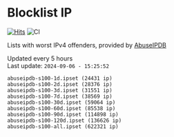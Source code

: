 # Blocklist IP

[![Hits](https://hits.seeyoufarm.com/api/count/incr/badge.svg?url=https%3A%2F%2Fgithub.com%2Fborestad%2Fblocklist-ip%2F&count_bg=%2379C83D&title_bg=%23555555&icon=&icon_color=%23E7E7E7&title=hits&edge_flat=false)](https://hits.seeyoufarm.com)  ![CI](https://img.shields.io/github/workflow/status/borestad/blocklist-ip/CI?style=flat-square)

Lists with worst IPv4 offenders, provided by [AbuseIPDB](https://www.abuseipdb.com/)

<!-- FOOTER-PLACEHOLDER -->
Updated every 5 hours<br>
Last update: `2024-09-06 - 15:25:52`
```
abuseipdb-s100-1d.ipset (24431 ip)
abuseipdb-s100-2d.ipset (28376 ip)
abuseipdb-s100-3d.ipset (31551 ip)
abuseipdb-s100-7d.ipset (38569 ip)
abuseipdb-s100-30d.ipset (59064 ip)
abuseipdb-s100-60d.ipset (85538 ip)
abuseipdb-s100-90d.ipset (114898 ip)
abuseipdb-s100-120d.ipset (136626 ip)
abuseipdb-s100-all.ipset (622321 ip)
```
